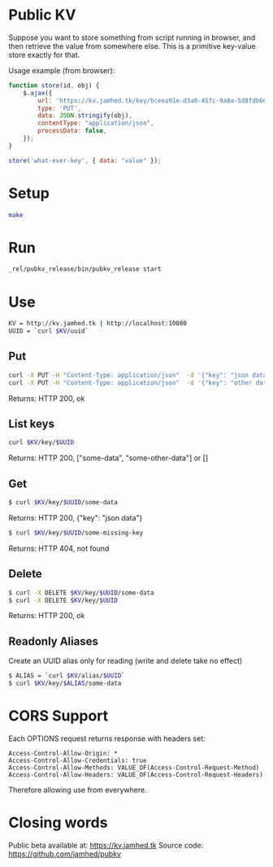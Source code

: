 Public KV
=========

Suppose you want to store something from script running in browser, and then retrieve
the value from somewhere else. This is a primitive key-value store exactly for that.

Usage example (from browser):
```javascript
function store(id, obj) {
    $.ajax({
        url: 'https://kv.jamhed.tk/key/bceea91e-d3a0-45fc-9a8a-5d8fdb6047f2/' + id,
        type: 'PUT',
        data: JSON.stringify(obj),
        contentType: "application/json",
        processData: false,
    });
}

store('what-ever-key', { data: "value" });
```

Setup
=====
```sh
make
```

Run
===
```sh
_rel/pubkv_release/bin/pubkv_release start
```

Use
===
```sh
KV = http://kv.jamhed.tk | http://localhost:10080
UUID = `curl $KV/uuid`
```

Put
---
```sh
curl -X PUT -H "Content-Type: application/json"  -d '{"key": "json data"}' $KV/key/$UUID/some-data
curl -X PUT -H "Content-Type: application/json"  -d '{"key": "other data"}' $KV/key/$UUID/some-other-data
```
Returns: HTTP 200, ok

List keys
----------
```sh
curl $KV/key/$UUID
```
Returns: HTTP 200, ["some-data", "some-other-data"] or []

Get
---
```sh
$ curl $KV/key/$UUID/some-data
```
Returns: HTTP 200, {"key": "json data"}
```sh
$ curl $KV/key/$UUID/some-missing-key
```
Returns: HTTP 404, not found

Delete
------
```sh
$ curl -X DELETE $KV/key/$UUID/some-data
$ curl -X DELETE $KV/key/$UUID
```
Returns: HTTP 200, ok 

Readonly Aliases
----------------
Create an UUID alias only for reading (write and delete take no effect)
```sh
$ ALIAS = `curl $KV/alias/$UUID`
$ curl $KV/key/$ALIAS/some-data
```

CORS Support
============

Each OPTIONS request returns response with headers set:
```text
Access-Control-Allow-Origin: *
Access-Control-Allow-Credentials: true
Access-Control-Allow-Methods: VALUE_OF(Access-Control-Request-Method)
Access-Control-Allow-Headers: VALUE_OF(Access-Control-Request-Headers)
```

Therefore allowing use from everywhere.

Closing words
=============

Public beta available at: https://kv.jamhed.tk
Source code: https://github.com/jamhed/pubkv
